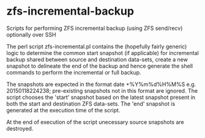 # zfs-incremental-backup
Scripts for performing ZFS incremental backup (using ZFS send/recv) optionally over SSH

The perl script zfs-incremental.pl contains the (hopefully fairly generic) logic to determine the common start
snapshot (if applicable) for incremental backup shared between source and destination data-sets, create a new
snapshot to delineate the end of the backup and hence generate the shell commands to perform the incremental
or full backup.

The snapshots are expected in the format date +%Y%m%d%H%M%S e.g. 20150118224238; pre-existing snapshots not in this
format are ignored. The script chooses the 'start' snapshot based on the latest snapshot present in both the start
and destination ZFS data-sets. The 'end' snapshot is generated at the execution time of the script.

At the end of execution of the script unecessary source snapshots are destroyed.
